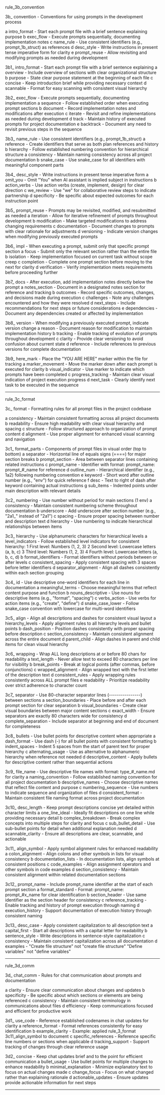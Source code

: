 rule_3b_convention

3b_ convention           - Conventions for using prompts in the development process

   a intro_format        - Start each prompt file with a brief sentence explaining purpose
   b exec_flow           - Execute prompts sequentially, documenting implementation notes
   c name_rule           - Use consistent identifiers (e.g., prompt_1b_struct) as references
   d desc_style          - Write instructions in present tense imperative form for clarity
   e prompt_reuse        - Allow revisiting and modifying prompts as needed during development

3b1_ intro_format        - Start each prompt file with a brief sentence explaining
   a overview            - Include overview of sections with clear organizational structure
   b purpose             - State clear purpose statement at the beginning of each file 
   c concise             - Keep introduction brief while providing necessary context
   d scannable           - Format for easy scanning with consistent visual hierarchy

3b2_ exec_flow           - Execute prompts sequentially, documenting implementation
   a sequence            - Follow established order when executing prompt sections
   b document            - Record implementation notes and modifications after execution
   c iterate             - Revisit and refine implementations as needed during development
   d track               - Maintain history of executed prompts for project documentation
   e backtrack           - Document any need to revisit previous steps in the sequence

3b3_ name_rule           - Use consistent identifiers (e.g., prompt_1b_struct)
   a reference           - Create identifiers that serve as both plan references and history
   b hierarchy           - Follow established numbering convention for hierarchical structure
   a consistency         - Maintain naming consistency across all project documentation
   b snake_case          - Use snake_case for all identifiers with meaningful component parts

3b4_ desc_style          - Write instructions in present tense imperative form
   a omit_you            - Omit "You" when AI assistant is implied subject in instructions
   b action_verbs        - Use action verbs (create, implement, design) for clear direction
   c we_review           - Use "we" for collaborative review steps to indicate partnership
   d specificity         - Be specific about expected outcomes for each instruction point

3b5_ prompt_reuse        - Prompts may be revisited, modified, and resubmitted as needed
   a iteration           - Allow for iterative refinement of prompts throughout development
   b modification        - Make targeted modifications to address changing requirements
   c documentation       - Document changes to prompts with clear rationale for adjustments
   d versioning          - Indicate version changes when modifying previously executed prompts

3b6_ impl                - When executing a prompt, submit only that specific prompt section
   a focus               - Submit only the relevant section rather than the entire file
   b isolation           - Keep implementation focused on current task without scope creep
   c completion          - Complete one prompt section before moving to the next for clarity
   d verification        - Verify implementation meets requirements before proceeding further

3b7_ docs                - After execution, add implementation notes directly below the prompt
   a notes_section       - Document in a designated notes section for reference and tracking
   b outcomes            - Record specific outcomes, changes, and decisions made during execution
   c challenges          - Note any challenges encountered and how they were resolved
   d next_steps          - Include recommendations for next steps or future considerations
   e dependencies        - Document any dependencies created or affected by implementation

3b8_ version             - When modifying a previously executed prompt, indicate version change
   a reason              - Document reason for modification to maintain implementation history
   b tracking            - Enable tracking of evolution of prompts throughout development
   c clarity             - Provide clear versioning to avoid confusion about current state
   d reference           - Include references to previous versions for complete documentation

3b9_ here_mark           - Place the "YOU ARE HERE" marker within the file for tracking
   a marker_movement     - Move the marker down after each prompt is executed for clarity
   b visual_indicator    - Use marker to indicate which prompts have been completed
   c progress_tracking   - Maintain clear visual indication of project execution progress
   d next_task           - Clearly identify next task to be executed in the sequence

--------------------------------------------------------------------------------

rule_3c_format

3c_ format               - Formatting rules for all prompt files in the project codebase

   a consistency         - Maintain consistent formatting across all project documents
   b readability         - Ensure high readability with clear visual hierarchy and spacing
   c structure           - Follow structured approach to organization of prompt content
   d alignment           - Use proper alignment for enhanced visual scanning and navigation

3c1_ format_parts        - Components of prompt files in visual order (top to bottom)
   a separator           - Horizontal line of equals signs (====) for major section breaks
   b prompt_section      - Area between separator lines containing related instructions
   c prompt_name         - Identifier with format: prompt_name: prompt_#_name for reference
   d outline_num         - Hierarchical identifier (e.g., 1a2) following numbering convention
   e keyword             - Short word after outline number (e.g., "env") for quick reference
   f desc                - Text to right of dash after keyword containing actual instructions
   g sub_items           - Indented points under main description with relevant details

3c2_ numbering           - Use number without period for main sections (1 env)
   a consistency         - Maintain consistent numbering scheme throughout documentation
   b underscore          - Add underscore after section number (e.g., "2a1_" instead of "2a1")
   c spacing             - Ensure proper spacing between number and description text
   d hierarchy           - Use numbering to indicate hierarchical relationships between items

3c3_ hierarchy           - Use alphanumeric characters for hierarchical levels
   a level_indicators    - Follow established level indicators for consistent hierarchy:
                            1 First level: Numbers (1, 2, 3)
                            2 Second level: Lowercase letters (a, b, c)
                            3 Third level: Numbers (1, 2, 3)
                            4 Fourth level: Lowercase letters (a, b, c, d)
   b format_identifiers  - Format identifiers without periods between or after levels
   c consistent_spacing  - Apply consistent spacing with 3 spaces before letter identifiers
   d separator_alignment - Align all dashes consistently within each section grouping

3c4_ id                  - Use descriptive one-word identifiers for each line in documentation
   a meaningful_terms    - Choose meaningful terms that reflect content purpose and function
   b nouns_descriptive   - Use nouns for descriptive items (e.g., "format", "spacing")
   c verbs_action        - Use verbs for action items (e.g., "create", "define")
   d snake_case_lower    - Follow snake_case convention with lowercase for multi-word identifiers

3c5_ align               - Align all descriptions and dashes for consistent visual layout
   a hierarchy_levels    - Apply alignment rules to all hierarchy levels and bullet points
   b dash_position       - Position dashes consistently with proper spacing before description
   c section_consistency - Maintain consistent alignment across the entire document
   d parent_child        - Align dashes in parent and child items for clean visual hierarchy

3c6_ wrapping            - Wrap ALL long descriptions at or before 80 chars for readability
   a text_length         - Never allow text to exceed 80 characters per line for visibility
   b break_points        - Break at logical points (after commas, before conjunctions)
   c wrapped_alignment   - Align wrapped text with the first letter of the description text
   d consistent_rules    - Apply wrapping rules consistently across ALL prompt files
   e readability         - Prioritize readability over strict adherence to character count

3c7_ separator           - Use 80-character separator lines (----------------) between sections
   a section_boundaries  - Place before and after each prompt section for clear separation
   b visual_boundaries   - Create clear visual boundaries between major content sections
   c exact_width         - Ensure separators are exactly 80 characters wide for consistency
   d complete_separation - Include separator at beginning and end of document for completeness

3c8_ bullets             - Use bullet points for descriptive content when appropriate
   a dash_format         - Use dash (-) for all bullet points with consistent formatting
   b indent_spaces       - Indent 5 spaces from the start of parent text for proper hierarchy
   c alternating_usage   - Use as alternative to alphanumeric hierarchy when reference not needed
   d descriptive_content - Apply bullets for descriptive content rather than sequential actions

3c9_ file_name           - Use descriptive file names with format: type_#_name.md for clarity
   a naming_convention   - Follow established naming convention for all project documentation
   b descriptive_names   - Choose descriptive names that reflect file content and purpose
   c numbering_sequence  - Use numbers to indicate sequence and organization of files
   d consistent_format   - Maintain consistent file naming format across project documentation

3c10_ desc_length        - Keep prompt descriptions concise yet detailed within character limits
   a one_line_ideal      - Ideally fit descriptions on one line while providing necessary detail
   b complex_breakdown   - Break complex concepts into multiple steps for clarity and focus
   c sub_bullet_detail   - Use sub-bullet points for detail when additional explanation needed
   d scannable_clarity   - Ensure all descriptions are clear, scannable, and actionable

3c11_ align_symbol       - Apply symbol alignment rules for enhanced readability
   a colon_alignment     - Align colons and other symbols in lists for visual consistency
   b documentation_lists - In documentation lists, align symbols at consistent positions
   c code_examples       - Align assignment operators and other symbols in code examples
   d section_consistency - Maintain consistent alignment within related documentation sections

3c12_ prompt_name        - Include prompt_name identifier at the start of each prompt section
   a format_standard     - Format: prompt_name: prompt_#x_name for clear identification
   b section_header      - Use same identifier as the section header for consistency
   c reference_tracking  - Enable tracking and history of prompt execution through naming
   d execution_history   - Support documentation of execution history through consistent naming

3c13_ desc_case          - Apply consistent capitalization to all description text
   a capital_first       - Start all descriptions with a capital letter for readability
   b sentence_style      - Write descriptions in sentence-style capitalization
   c consistency         - Maintain consistent capitalization across all documentation
   d examples            - "Create file structure" not "create file structure"
                           "Define variables" not "define variables"

--------------------------------------------------------------------------------

rule_3d_comm

3d_ chat_comm            - Rules for chat communication about prompts and documentation

   a clarity             - Ensure clear communication about changes and updates
   b specificity         - Be specific about which sections or elements are being referenced
   c consistency         - Maintain consistent terminology in communications about files
   d efficiency          - Keep communications focused and efficient for productive work

3d1_ use_code            - Reference established codenames in chat updates for clarity
   a reference_format    - Format references consistently for easy identification
   b example_clarity     - Example: applied rule_3_format 3c11_align_symbol to document
   c specific_references - Reference specific line numbers or sections when applicable
   d tracking_support    - Support tracking of changes through clear reference usage

3d2_ concise             - Keep chat updates brief and to the point for efficient communication
   a bullet_usage        - Use bullet points for multiple changes to enhance readability
   b minimal_explanation - Minimize explanatory text to focus on actual changes made
   c change_focus        - Focus on what changed rather than explaining rationale
   d actionable_updates  - Ensure updates provide actionable information for next steps

-------------------------------------------------------------------------------- 